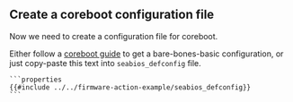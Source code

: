 ## Create a coreboot configuration file

Now we need to create a configuration file for coreboot.

Either follow a [coreboot guide](https://doc.coreboot.org/tutorial/part1.html#step-5-configure-the-build) to get a bare-bones-basic configuration, or just copy-paste this text into `seabios_defconfig` file.

~~~admonish example title="seabios_defconfig"
```properties
{{#include ../../firmware-action-example/seabios_defconfig}}
```
~~~

